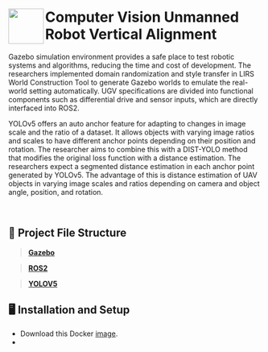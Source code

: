 <div>
  <img width="70" align="left" src="https://i.pinimg.com/originals/61/5a/8d/615a8d971da45161d9ef0e04640d3599.png"/>
  <h1>Computer Vision Unmanned Robot Vertical Alignment</h1>
  <p>Gazebo simulation environment provides a safe place to test robotic systems and algorithms, reducing the time and cost of development. The researchers implemented domain randomization and style transfer in LIRS World Construction Tool to generate Gazebo worlds to emulate the real-world setting automatically. UGV specifications are divided into functional components such as differential drive and sensor inputs, which are directly interfaced into ROS2.

YOLOv5 offers an auto anchor feature for adapting to changes in image scale and the ratio of a dataset. It allows objects with varying image ratios and scales to have different anchor points depending on their position and rotation. The researcher aims to combine this with a DIST-YOLO method that modifies the original loss function with a distance estimation. The researchers expect a segmented distance estimation in each anchor point generated by YOLOv5. The advantage of this is distance estimation of UAV objects in varying image scales and ratios depending on camera and object angle, position, and rotation.</p>
</div>

<br>

## 📜 Project File Structure


> [**Gazebo**](/gazebo)

> [**ROS2**](/ros2_md)

>[**YOLOV5**](https://github.com/ultralytics/yolov5)
>
## 🖥 Installation and Setup
- Download this Docker [image](/dockerlink).
- 
